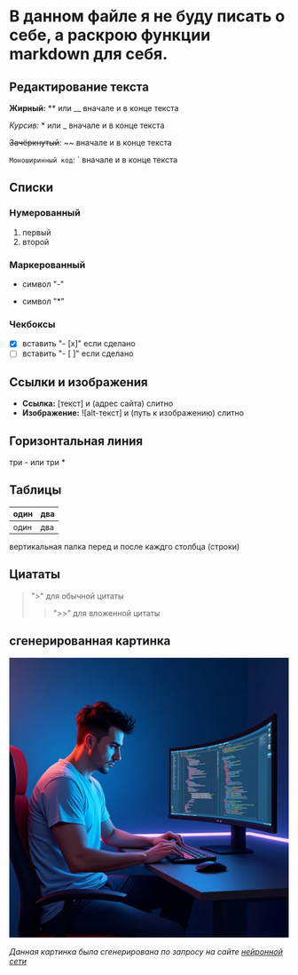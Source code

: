 # В данном файле я не буду писать о себе, а раскрою функции markdown для себя.

## Редактирование текста

**Жирный:** ** или __ вначале и в конце текста

*Курсив:* * или _ вначале и в конце текста

~~Зачёркнутый~~: ~~ вначале и в конце текста

`Моноширинный код`: ` вначале и в конце текста

## Списки

### **Нумерованный**
1. первый
2. второй

### **Маркерованный**
- символ "-" 
* символ "*"

### **Чекбоксы**
- [x] вставить "- [x]" если сделано
- [ ] вставить "- [ ]" если сделано

## **Ссылки и изображения**
- **Ссылка:** [текст] и (адрес сайта) слитно
- **Изображение:** ![alt-текст] и (путь к изображению) слитно

## **Горизонтальная линия**
три - или три *

## **Таблицы**
| один | два |
|------|-----|
| один | два |

вертикальная палка перед и после каждго столбца (строки)

## **Циататы**

> ">" для обычной цитаты
>> ">>" для вложенной цитаты

## **сгенерированная картинка**

![alt text](neiro_generate_picture.jpg)

*Данная картинка была сгенерирована по запросу на сайте [нейронной сети](https://leonardo.ai/)*